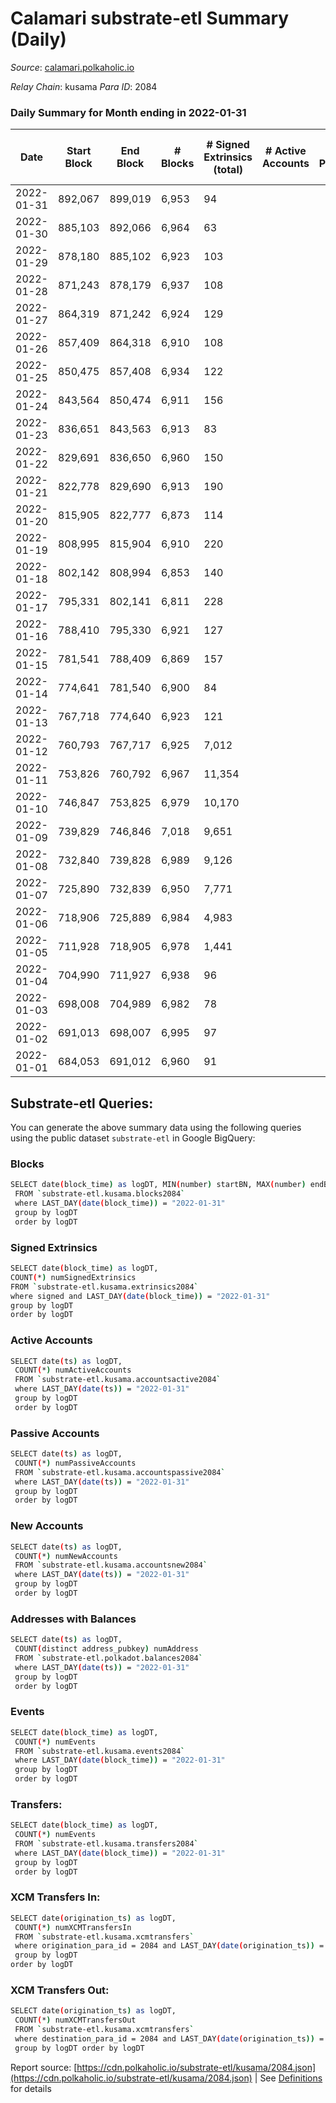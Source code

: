 # Calamari substrate-etl Summary (Daily)

_Source_: [calamari.polkaholic.io](https://calamari.polkaholic.io)

*Relay Chain*: kusama
*Para ID*: 2084



### Daily Summary for Month ending in 2022-01-31


| Date | Start Block | End Block | # Blocks | # Signed Extrinsics (total) | # Active Accounts | # Passive | # New | # Addresses with Balances | # Events | # Transfers | # XCM Transfers In | # XCM Transfers Out | Issues | 
| ---- | ----------- | --------- | -------- | --------------------------- | ----------------- | --------- | ----- | ------------------------- | -------- | ----------- | ------------------ | ------------------- | ------ |
| 2022-01-31 | 892,067 | 899,019 | 6,953 | 94 |  |  |  | 20,603 | 14,286 | 63 ($17,421.94) |   |   |  |
| 2022-01-30 | 885,103 | 892,066 | 6,964 | 63 |  |  |  | 20,596 | 14,189 | 34 ($9,533.21) |   |   |  |
| 2022-01-29 | 878,180 | 885,102 | 6,923 | 103 |  |  |  |  | 14,277 | 76 ($17,704.52) |   |   |  |
| 2022-01-28 | 871,243 | 878,179 | 6,937 | 108 |  |  |  | 20,575 | 14,311 | 74 ($313,706.71) |   |   |  |
| 2022-01-27 | 864,319 | 871,242 | 6,924 | 129 |  |  |  | 20,567 | 14,347 | 63 ($14,716.45) |   |   |  |
| 2022-01-26 | 857,409 | 864,318 | 6,910 | 108 |  |  |  |  | 14,284 | 75 ($122,780.42) |   |   |  |
| 2022-01-25 | 850,475 | 857,408 | 6,934 | 122 |  |  |  | 20,535 | 14,404 | 84 ($198,282.10) |   |   |  |
| 2022-01-24 | 843,564 | 850,474 | 6,911 | 156 |  |  |  | 20,508 | 14,492 | 105 ($17,031.52) |   |   |  |
| 2022-01-23 | 836,651 | 843,563 | 6,913 | 83 |  |  |  | 20,481 | 14,183 | 63 ($39,307.20) |   |   |  |
| 2022-01-22 | 829,691 | 836,650 | 6,960 | 150 |  |  |  | 20,466 | 14,599 | 128 ($172,681.48) |   |   |  |
| 2022-01-21 | 822,778 | 829,690 | 6,913 | 190 |  |  |  | 20,428 | 14,625 | 167 ($150,528.30) |   |   |  |
| 2022-01-20 | 815,905 | 822,777 | 6,873 | 114 |  |  |  | 20,408 | 14,240 | 74 ($199,897.79) |   |   |  |
| 2022-01-19 | 808,995 | 815,904 | 6,910 | 220 |  |  |  |  | 14,735 | 84 ($52,981.44) |   |   |  |
| 2022-01-18 | 802,142 | 808,994 | 6,853 | 140 |  |  |  | 20,365 | 14,302 | 86 ($48,115.99) |   |   |  |
| 2022-01-17 | 795,331 | 802,141 | 6,811 | 228 |  |  |  | 20,348 | 14,593 | 132 ($119,805.09) |   |   |  |
| 2022-01-16 | 788,410 | 795,330 | 6,921 | 127 |  |  |  | 20,304 | 14,389 | 81 ($41,891.36) |   |   |  |
| 2022-01-15 | 781,541 | 788,409 | 6,869 | 157 |  |  |  | 20,282 | 14,405 | 106 ($140,295.72) |   |   |  |
| 2022-01-14 | 774,641 | 781,540 | 6,900 | 84 |  |  |  | 20,260 | 14,160 | 42 ($15,480.10) |   |   |  |
| 2022-01-13 | 767,718 | 774,640 | 6,923 | 121 |  |  |  | 20,245 | 14,359 | 68 ($134,712.60) |   |   |  |
| 2022-01-12 | 760,793 | 767,717 | 6,925 | 7,012 |  |  |  | 20,230 | 35,225 | 233 ($264,665.04) |   |   |  |
| 2022-01-11 | 753,826 | 760,792 | 6,967 | 11,354 |  |  |  | 20,203 | 48,274 | 136 ($127,205.85) |   |   |  |
| 2022-01-10 | 746,847 | 753,825 | 6,979 | 10,170 |  |  |  | 20,173 | 44,643 | 65 ($74,200.58) |   |   |  |
| 2022-01-09 | 739,829 | 746,846 | 7,018 | 9,651 |  |  |  | 20,153 | 43,182 | 65 ($13,707.83) |   |   |  |
| 2022-01-08 | 732,840 | 739,828 | 6,989 | 9,126 |  |  |  | 20,114 | 41,702 | 210 ($702,976.41) |   |   |  |
| 2022-01-07 | 725,890 | 732,839 | 6,950 | 7,771 |  |  |  | 20,095 | 37,493 | 103 ($32,046.05) |   |   |  |
| 2022-01-06 | 718,906 | 725,889 | 6,984 | 4,983 |  |  |  | 20,065 | 29,395 | 138 ($165,967.52) |   |   |  |
| 2022-01-05 | 711,928 | 718,905 | 6,978 | 1,441 |  |  |  | 20,011 | 19,140 | 634 ($335,511.71) |   |   |  |
| 2022-01-04 | 704,990 | 711,927 | 6,938 | 96 |  |  |  | 19,929 | 14,206 | 61 ($109,943.71) |   |   |  |
| 2022-01-03 | 698,008 | 704,989 | 6,982 | 78 |  |  |  | 19,918 | 14,232 | 52 ($32,845.52) |   |   |  |
| 2022-01-02 | 691,013 | 698,007 | 6,995 | 97 |  |  |  | 19,915 | 14,352 | 74 ($64,449.40) |   |   |  |
| 2022-01-01 | 684,053 | 691,012 | 6,960 | 91 |  |  |  | 19,910 | 14,333 | 83 ($125,138.53) |   |   |  |

## Substrate-etl Queries:
You can generate the above summary data using the following queries using the public dataset `substrate-etl` in Google BigQuery:

### Blocks
```bash
SELECT date(block_time) as logDT, MIN(number) startBN, MAX(number) endBN, COUNT(*) numBlocks 
 FROM `substrate-etl.kusama.blocks2084`  
 where LAST_DAY(date(block_time)) = "2022-01-31" 
 group by logDT 
 order by logDT
```

### Signed Extrinsics
```bash
SELECT date(block_time) as logDT, 
COUNT(*) numSignedExtrinsics 
FROM `substrate-etl.kusama.extrinsics2084`  
where signed and LAST_DAY(date(block_time)) = "2022-01-31" 
group by logDT 
order by logDT
```

### Active Accounts
```bash
SELECT date(ts) as logDT, 
 COUNT(*) numActiveAccounts 
 FROM `substrate-etl.kusama.accountsactive2084` 
 where LAST_DAY(date(ts)) = "2022-01-31" 
 group by logDT 
 order by logDT
```

### Passive Accounts
```bash
SELECT date(ts) as logDT, 
 COUNT(*) numPassiveAccounts 
 FROM `substrate-etl.kusama.accountspassive2084` 
 where LAST_DAY(date(ts)) = "2022-01-31" 
 group by logDT 
 order by logDT
```

### New Accounts
```bash
SELECT date(ts) as logDT, 
 COUNT(*) numNewAccounts 
 FROM `substrate-etl.kusama.accountsnew2084` 
 where LAST_DAY(date(ts)) = "2022-01-31" 
 group by logDT
 order by logDT
```

### Addresses with Balances
```bash
SELECT date(ts) as logDT,
 COUNT(distinct address_pubkey) numAddress 
 FROM `substrate-etl.polkadot.balances2084` 
 where LAST_DAY(date(ts)) = "2022-01-31" 
 group by logDT 
 order by logDT
```

### Events
```bash
SELECT date(block_time) as logDT, 
 COUNT(*) numEvents 
 FROM `substrate-etl.kusama.events2084` 
 where LAST_DAY(date(block_time)) = "2022-01-31" 
 group by logDT 
 order by logDT
```

### Transfers:
```bash
SELECT date(block_time) as logDT, 
 COUNT(*) numEvents 
 FROM `substrate-etl.kusama.transfers2084` 
 where LAST_DAY(date(block_time)) = "2022-01-31" 
 group by logDT 
 order by logDT
```

### XCM Transfers In:
```bash
SELECT date(origination_ts) as logDT, 
 COUNT(*) numXCMTransfersIn 
 FROM `substrate-etl.kusama.xcmtransfers` 
 where origination_para_id = 2084 and LAST_DAY(date(origination_ts)) = "2022-01-31" 
 group by logDT 
order by logDT
```

### XCM Transfers Out:
```bash
SELECT date(origination_ts) as logDT, 
 COUNT(*) numXCMTransfersOut 
 FROM `substrate-etl.kusama.xcmtransfers` 
 where destination_para_id = 2084 and LAST_DAY(date(origination_ts)) = "2022-01-31" 
 group by logDT order by logDT
```


Report source: [https://cdn.polkaholic.io/substrate-etl/kusama/2084.json](https://cdn.polkaholic.io/substrate-etl/kusama/2084.json) | See [Definitions](/DEFINITIONS.md) for details
